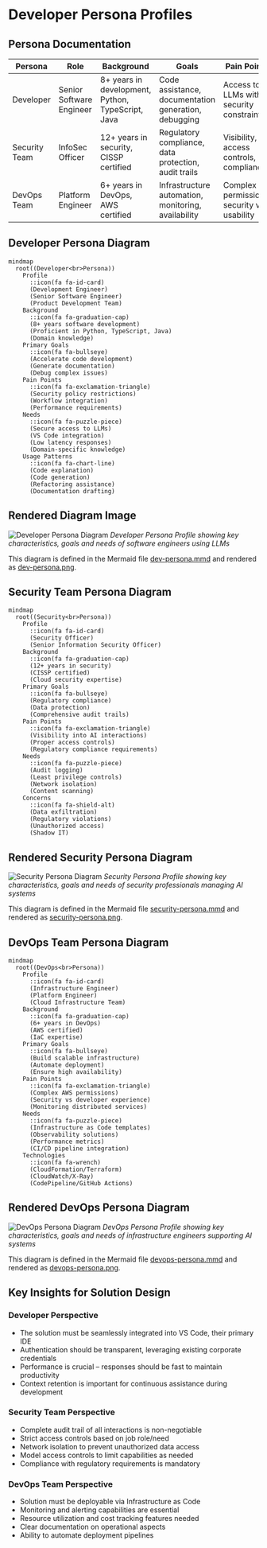 # Developer Persona Profiles

## Persona Documentation

| Persona | Role | Background | Goals | Pain Points |
|---------|------|------------|-------|-------------|
| Developer | Senior Software Engineer | 8+ years in development, Python, TypeScript, Java | Code assistance, documentation generation, debugging | Access to LLMs within security constraints |
| Security Team | InfoSec Officer | 12+ years in security, CISSP certified | Regulatory compliance, data protection, audit trails | Visibility, access controls, compliance |
| DevOps Team | Platform Engineer | 6+ years in DevOps, AWS certified | Infrastructure automation, monitoring, availability | Complex permissions, security vs usability |

## Developer Persona Diagram

```mermaid
mindmap
  root((Developer<br>Persona))
    Profile
      ::icon(fa fa-id-card)
      (Development Engineer)
      (Senior Software Engineer)
      (Product Development Team)
    Background
      ::icon(fa fa-graduation-cap)
      (8+ years software development)
      (Proficient in Python, TypeScript, Java)
      (Domain knowledge)
    Primary Goals
      ::icon(fa fa-bullseye)
      (Accelerate code development)
      (Generate documentation)
      (Debug complex issues)
    Pain Points
      ::icon(fa fa-exclamation-triangle)
      (Security policy restrictions)
      (Workflow integration)
      (Performance requirements)
    Needs
      ::icon(fa fa-puzzle-piece)
      (Secure access to LLMs)
      (VS Code integration)
      (Low latency responses)
      (Domain-specific knowledge)
    Usage Patterns
      ::icon(fa fa-chart-line)
      (Code explanation)
      (Code generation)
      (Refactoring assistance)
      (Documentation drafting)
```

## Rendered Diagram Image

![Developer Persona Diagram](images/dev-persona.png)
*Developer Persona Profile showing key characteristics, goals and needs of software engineers using LLMs*

This diagram is defined in the Mermaid file [dev-persona.mmd](images/dev-persona.mmd) and rendered as [dev-persona.png](images/dev-persona.png).

## Security Team Persona Diagram

```mermaid
mindmap
  root((Security<br>Persona))
    Profile
      ::icon(fa fa-id-card)
      (Security Officer)
      (Senior Information Security Officer)
    Background
      ::icon(fa fa-graduation-cap)
      (12+ years in security)
      (CISSP certified)
      (Cloud security expertise)
    Primary Goals
      ::icon(fa fa-bullseye)
      (Regulatory compliance)
      (Data protection)
      (Comprehensive audit trails)
    Pain Points
      ::icon(fa fa-exclamation-triangle)
      (Visibility into AI interactions)
      (Proper access controls)
      (Regulatory compliance requirements)
    Needs
      ::icon(fa fa-puzzle-piece)
      (Audit logging)
      (Least privilege controls)
      (Network isolation)
      (Content scanning)
    Concerns
      ::icon(fa fa-shield-alt)
      (Data exfiltration)
      (Regulatory violations)
      (Unauthorized access)
      (Shadow IT)
```

## Rendered Security Persona Diagram

![Security Persona Diagram](images/security-persona.png)
*Security Persona Profile showing key characteristics, goals and needs of security professionals managing AI systems*

This diagram is defined in the Mermaid file [security-persona.mmd](images/security-persona.mmd) and rendered as [security-persona.png](images/security-persona.png).

## DevOps Team Persona Diagram

```mermaid
mindmap
  root((DevOps<br>Persona))
    Profile
      ::icon(fa fa-id-card)
      (Infrastructure Engineer)
      (Platform Engineer)
      (Cloud Infrastructure Team)
    Background
      ::icon(fa fa-graduation-cap)
      (6+ years in DevOps)
      (AWS certified)
      (IaC expertise)
    Primary Goals
      ::icon(fa fa-bullseye)
      (Build scalable infrastructure)
      (Automate deployment)
      (Ensure high availability)
    Pain Points
      ::icon(fa fa-exclamation-triangle)
      (Complex AWS permissions)
      (Security vs developer experience)
      (Monitoring distributed services)
    Needs
      ::icon(fa fa-puzzle-piece)
      (Infrastructure as Code templates)
      (Observability solutions)
      (Performance metrics)
      (CI/CD pipeline integration)
    Technologies
      ::icon(fa fa-wrench)
      (CloudFormation/Terraform)
      (CloudWatch/X-Ray)
      (CodePipeline/GitHub Actions)
```

## Rendered DevOps Persona Diagram

![DevOps Persona Diagram](images/devops-persona.png)
*DevOps Persona Profile showing key characteristics, goals and needs of infrastructure engineers supporting AI systems*

This diagram is defined in the Mermaid file [devops-persona.mmd](images/devops-persona.mmd) and rendered as [devops-persona.png](images/devops-persona.png).

## Key Insights for Solution Design

### Developer Perspective
- The solution must be seamlessly integrated into VS Code, their primary IDE
- Authentication should be transparent, leveraging existing corporate credentials
- Performance is crucial – responses should be fast to maintain productivity
- Context retention is important for continuous assistance during development

### Security Team Perspective
- Complete audit trail of all interactions is non-negotiable
- Strict access controls based on job role/need
- Network isolation to prevent unauthorized data access
- Model access controls to limit capabilities as needed
- Compliance with regulatory requirements is mandatory

### DevOps Team Perspective
- Solution must be deployable via Infrastructure as Code
- Monitoring and alerting capabilities are essential
- Resource utilization and cost tracking features needed
- Clear documentation on operational aspects
- Ability to automate deployment pipelines
